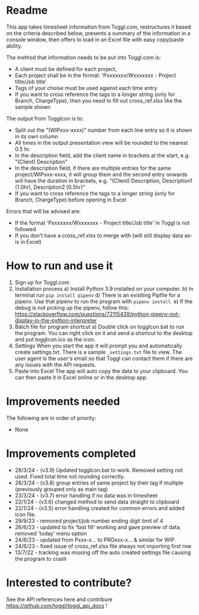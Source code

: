 # Readme
This app takes timesheet information from Toggl.com, restructures it based on the criteria described below, presents a summary of the information in a console window, then offers to load in an Excel file with easy copy/paste ability.

The method that information needs to be put into Toggl.com is:
* A client must be defined for each project,
* Each project shall be in the format: 'Pxxxxxxx/Wxxxxxxx - Project title/Job title'
* Tags of your choise must be used against each time entry
* If you want to cross reference the tags to a longer string (only for Branch, ChargeType), then you need to fill out cross_ref.xlsx like the sample shown

The output from Togglcon is to:
* Split out the "(WIPxxx-xxxx)" number from each line entry so it is shown in its own column
* All times in the output presentation view will be rounded to the nearest 0.5 hr.
* In the description field, add the client name in brackets at the start, e.g. "(Client) Description"
* In the description field, if there are multiple entries for the same project/WIPxxx-xxxx, it will group them and the second entry onwards will have the duration in brackets, e.g. "(Client) Description, Description1 (1.0hr), Description2 (0.5hr)"
* If you want to cross reference the tags to a longer string (only for Branch, ChargeType) before opening in Excel

Errors that will be advised are:
* If the format 'Pxxxxxxx/Wxxxxxxx - Project title/Job title' in Toggl is not followed
* If you don't have a cross_ref.xlsx to merge with (will still display data as-is in Excel)

# How to run and use it
1. Sign up for Toggl.com
2. Installation process
        a) Install Python 3.9 installed on your computer.
        b) In terminal run `pip install pipenv`
        d) There is an exisiting Pipfile for a pipenv. Use that pipenv to run the program with `pipenv install`.
        e) If the debug is not picking up the pipenv, follow this: https://stackoverflow.com/questions/72115439/python-pipenv-not-display-in-the-python-interpreter
3. Batch file for program shortcut
        a) Double click on togglcon.bat to run the program. You can right click on it and send a shortcut to the desktop and put togglcon.ico as the icon.
3. Settings
        When you start the app it will prompt you and automatically create settings.txt. There is a sample `_settings.txt` file to view. The user agent is the user's email so that Toggl can contact them if there are any issues with the API requests.
4. Paste into Excel
        The app will auto copy the data to your clipboard. You can then paste it in Excel online or in the desktop app.


# Improvements needed
The following are in order of priority:
* None

# Improvements completed
* 28/3/24 - (v3.9) Updated togglcon.bat to work. Removed setting not used. Fixed total time not rounding correctly.
* 26/3/24 - (v3.8) group entries of same project by their tag if multiple (previously grouped only as main tag)
* 23/3/24 - (v3.7) error handling if no data was in timesheet
* 22/1/24 - (v3.6) changed method to send data straight to clipboard
* 22/1/24 - (v3.5) error handling created for common errors and added icon file.
* 29/9/23 - removed project/job number ending digit limit of 4
* 26/6/23 - updated to fix 'fast fill' working and gave preview of data, removed 'today' menu option
* 24/6/23 - updated from Pxxx-x... to PROxxx-x... & similar for WIP.
* 24/6/23 - fixed issue of cross_ref.xlsx file always not importing first row
* 13/7/22 - tracking was missing off the auto created settings file causing the program to crash

# Interested to contribute?
See the API references here and contribure https://github.com/toggl/toggl_api_docs !